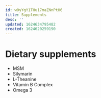 ```yaml
---
id: w0yYgY1THu17maZNnPtH6
title: Supplements
desc: ''
updated: 1624634795482
created: 1624620259190
---
```


# Dietary supplements

- MSM
- Silymarin
- L-Theanine
- Vitamin B Complex
- Omega 3
